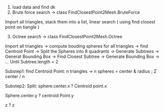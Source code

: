 1. load data and find dk
2. Brute force search -> class FindClosestPoint2Mesh.BruteForce

Import all triangles, stack them into a list, linear search ( using find closest point on tiangle )

3. Octree search -> class FindClosestPoint2Mesh.Octree

Import all triangles -> compute bouding spheres for all triangles -> find Centroid Point -> Split the Spheres into 8 quadrants -> Generate Subtrees -> Generat Bounding Box -> Find Closest Subtree -> Generate Bounding Box -> ... Until Subtree.length < 2 

Substep1: find Centroid Point: n triangles -> n spheres = center & radius ; $\Sigma$ center / n 

Substep2: Split: sphere.center.x ? Centroid point.x

Sphere.center.y ? centroid Point.y

z ? z



